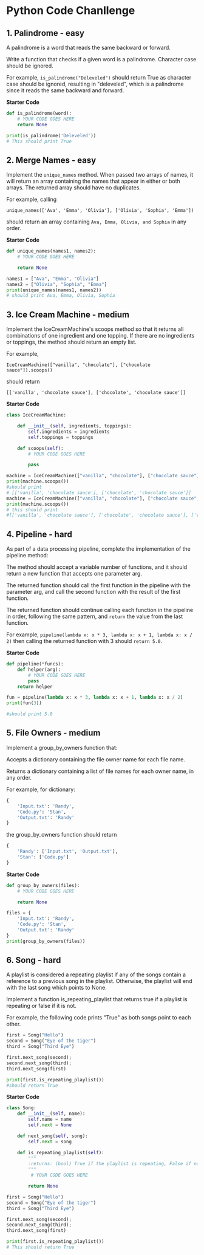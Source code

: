# Python Code Chanllenge

## 1. Palindrome - easy

A palindrome is a word that reads the same backward or forward.

Write a function that checks if a given word is a palindrome. Character case should be ignored.

For example, `is_palindrome("Deleveled")` should return True as character case should be ignored, resulting in "deleveled", which is a palindrome since it reads the same backward and forward.

**Starter Code**

```python
def is_palindrome(word):
    # YOUR CODE GOES HERE
    return None

print(is_palindrome('Deleveled'))
# This should print True
```

## 2. Merge Names - easy
Implement the `unique_names` method. When passed two arrays of names, it will return an array containing the names that appear in either or both arrays. The returned array should have no duplicates.

For example, calling

`unique_names(['Ava', 'Emma', 'Olivia'], ['Olivia', 'Sophia', 'Emma'])`

should return an array containing `Ava, Emma, Olivia, and Sophia` in any order.

**Starter Code**

```python
def unique_names(names1, names2):
    # YOUR CODE GOES HERE

    return None

names1 = ["Ava", "Emma", "Olivia"]
names2 = ["Olivia", "Sophia", "Emma"]
print(unique_names(names1, names2))
# should print Ava, Emma, Olivia, Sophia
```

## 3. Ice Cream Machine - medium
Implement the IceCreamMachine's scoops method so that it returns all combinations of one ingredient and one topping. If there are no 
ingredients or toppings, the method should return an empty list.

For example,

`IceCreamMachine(["vanilla", "chocolate"], ["chocolate sauce"]).scoops()`

should return

`[['vanilla', 'chocolate sauce'], ['chocolate', 'chocolate sauce']]`

**Starter Code**

```python
class IceCreamMachine:

    def __init__(self, ingredients, toppings):
        self.ingredients = ingredients
        self.toppings = toppings

    def scoops(self):
        # YOUR CODE GOES HERE

        pass

machine = IceCreamMachine(["vanilla", "chocolate"], ["chocolate sauce"])
print(machine.scoops())
#should print
# [['vanilla', 'chocolate sauce'], ['chocolate', 'chocolate sauce']]
machine = IceCreamMachine(["vanilla", "chocolate"], ["chocolate sauce","orange"])
print(machine.scoops())
# this should print
#[['vanilla', 'chocolate sauce'], ['chocolate', 'chocolate sauce'], ['vanilla','orange'], ['chocolate','orange']]
```

## 4. Pipeline - hard
As part of a data processing pipeline, complete the implementation of the pipeline method:

The method should accept a variable number of functions, and it should return a new function that accepts one parameter arg.

The returned function should call the first function in the pipeline with the parameter arg, and call the second function with the result of the first function.

The returned function should continue calling each function in the pipeline in order, following the same pattern, and `return` the value from the last function.

For example, `pipeline(lambda x: x * 3, lambda x: x + 1, lambda x: x / 2)` then calling the returned function with 3 should `return 5.0`.

**Starter Code**

```python
def pipeline(*funcs):
    def helper(arg):
        # YOUR CODE GOES HERE
        pass
    return helper

fun = pipeline(lambda x: x * 3, lambda x: x + 1, lambda x: x / 2)
print(fun(3))

#should print 5.0
```

## 5. File Owners - medium
Implement a group_by_owners function that:

Accepts a dictionary containing the file owner name for each file name.

Returns a dictionary containing a list of file names for each owner name, in any order.

For example, for dictionary:

```python
{
    'Input.txt': 'Randy',
    'Code.py': 'Stan',
    'Output.txt': 'Randy'
}
```
the group_by_owners function should return
```python
{
    'Randy': ['Input.txt', 'Output.txt'],
    'Stan': ['Code.py']
}
```

**Starter Code**

```python
def group_by_owners(files):
    # YOUR CODE GOES HERE

    return None

files = {
    'Input.txt': 'Randy',
    'Code.py': 'Stan',
    'Output.txt': 'Randy'
}
print(group_by_owners(files))
```

## 6. Song - hard
A playlist is considered a repeating playlist if any of the songs contain a reference to a previous song in the playlist. Otherwise, the playlist will end with the last song which points to None.

Implement a function is_repeating_playlist that returns true if a playlist is repeating or false if it is not.

For example, the following code prints "True" as both songs point to each other.

```python
first = Song("Hello")
second = Song("Eye of the tiger")
third = Song("Third Eye")

first.next_song(second);
second.next_song(third);
third.next_song(first)

print(first.is_repeating_playlist())
#should return True
```

**Starter Code**

```python
class Song:
    def __init__(self, name):
        self.name = name
        self.next = None

    def next_song(self, song):
        self.next = song

    def is_repeating_playlist(self):
        """
        :returns: (bool) True if the playlist is repeating, False if not.
        """
         # YOUR CODE GOES HERE

        return None

first = Song("Hello")
second = Song("Eye of the tiger")
third = Song("Third Eye")

first.next_song(second);
second.next_song(third);
third.next_song(first)

print(first.is_repeating_playlist())
# This should return True
```
